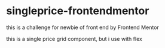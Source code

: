 # singleprice-frontendmentor
this is a challenge for newbie of front end
by Frontend Mentor

this is a single price grid component, but i use with flex
